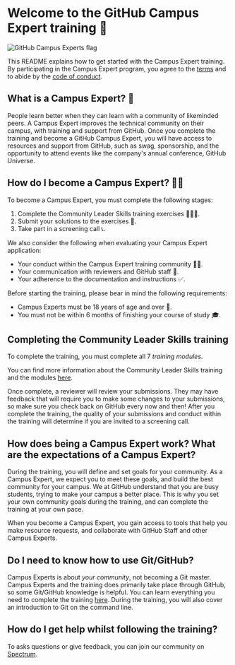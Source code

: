 # Welcome to the GitHub Campus Expert training 🚩

![GitHub Campus Experts flag](https://user-images.githubusercontent.com/1790822/44468287-dd673f80-a5f2-11e8-864d-2b8632e1bebd.png)


This README explains how to get started with the Campus Expert training. By participating in the Campus Expert program, you agree to the [terms](https://education.github.com/experts/terms) and to abide by the [code of conduct](CODE_OF_CONDUCT.md).

## What is a Campus Expert? 🤔

People learn better when they can learn with a community of likeminded peers. A Campus Expert improves the technical community on their campus, with training and support from GitHub. Once you complete the training and become a GitHub Campus Expert, you will have access to resources and support from GitHub, such as swag, sponsorship, and the opportunity to attend events like the company's annual conference, GitHub Universe.

## How do I become a Campus Expert? 🙋🏽‍

To become a Campus Expert, you must complete the following stages:

1.  Complete the Community Leader Skills training exercises 👨🏿‍🏫.
2.  Submit your solutions to the exercises 📝.
3.  Take part in a screening call 📞.

We also consider the following when evaluating your Campus Expert application:

-   Your conduct within the Campus Expert training community 🙅🏻‍.
-   Your communication with reviewers and GitHub staff 💬.
-   Your adherence to the documentation and instructions ✅.

Before starting the training, please bear in mind the following requirements:

-   Campus Experts must be 18 years of age and over 🚫.
-   You must not be within 6 months of finishing your course of study 🎓.

## Completing the Community Leader Skills training

To complete the training, you must complete all 7 _training modules_.

You can find more information about the Community Leader Skills training and the modules [here](/community-leader-skills).

Once complete, a reviewer will review your submissions. They may have feedback that will require you to make some changes to your submissions, so make sure you check back on GitHub every now and then! After you complete the training, the quality of your submissions and conduct within the training will determine if you are invited to a screening call. 

## How does being a Campus Expert work? What are the expectations of a Campus Expert?

During the training, you will define and set goals for your community. As a Campus Expert, we expect you to meet these goals, and build the best community for your campus. We at GitHub understand that you are busy students, trying to make your campus a better place. This is why you set your own community goals during the training, and can complete the training at your own pace.

When you become a Campus Expert, you gain access to tools that help you make resource requests, and collaborate with GitHub Staff and other Campus Experts.

## Do I need to know how to use Git/GitHub?

Campus Experts is about _your community_, not becoming a Git master. Campus Experts and the training does primarily take place through GitHub, so some Git/GitHub knowledge is helpful. You can learn everything you need to complete the training [here](https://lab.github.com). During the training, you will also cover an introduction to Git on the command line. 

## How do I get help whilst following the training?

To asks questions or give feedback, you can join our community on [Spectrum](https://spectrum.chat/githubeducation). 
